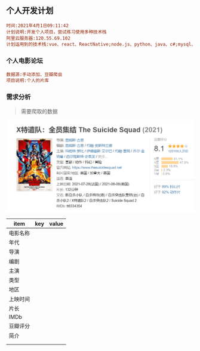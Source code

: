 ## 个人开发计划

```ini
时间:2021年4月1日09:11:42
计划说明:开发个人项目，尝试练习使用多种技术栈
阿里云服务器:120.55.69.102
计划运用到的技术栈:vue、react、ReactNative;node.js、python、java、c#;mysql、redis、docker、
```



### 个人电影论坛

```ini
数据源:手动添加、豆瓣爬虫
项目说明:个人的片库
```



### 需求分析

> 需要爬取的数据

![image-20210820164116356](personal_develop_plan.assets\image-20210820164116356.png)

| item     | key  | value |
| -------- | ---- | ----- |
| 电影名称 |      |       |
| 年代     |      |       |
| 导演     |      |       |
| 编剧     |      |       |
| 主演     |      |       |
| 类型     |      |       |
| 地区     |      |       |
| 上映时间 |      |       |
| 片长     |      |       |
| IMDb     |      |       |
| 豆瓣评分 |      |       |
| 简介     |      |       |
|          |      |       |
|          |      |       |

